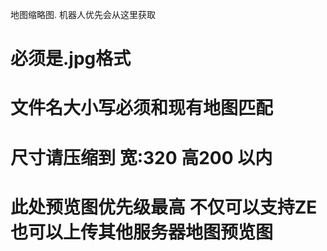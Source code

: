 地图缩略图. 机器人优先会从这里获取 

# 必须是.jpg格式
# 文件名大小写必须和现有地图匹配
# 尺寸请压缩到 宽:320 高200 以内


# 此处预览图优先级最高 不仅可以支持ZE 也可以上传其他服务器地图预览图
